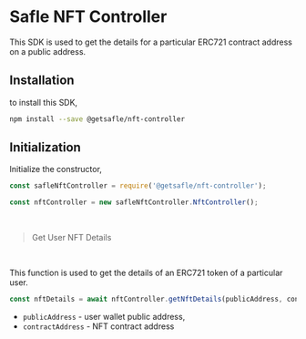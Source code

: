 # Safle NFT Controller

This SDK is used to get the details for a particular ERC721 contract address on a public address.

## Installation

to install this SDK,

```sh
npm install --save @getsafle/nft-controller
```

## Initialization

Initialize the constructor,

```js
const safleNftController = require('@getsafle/nft-controller');

const nftController = new safleNftController.NftController();
```

<br>

> Get User NFT Details

<br>

This function is used to get the details of an ERC721 token of a particular user.

```js
const nftDetails = await nftController.getNftDetails(publicAddress, contractAddress);
```

* `publicAddress` - user wallet public address, 
* `contractAddress` - NFT contract address
